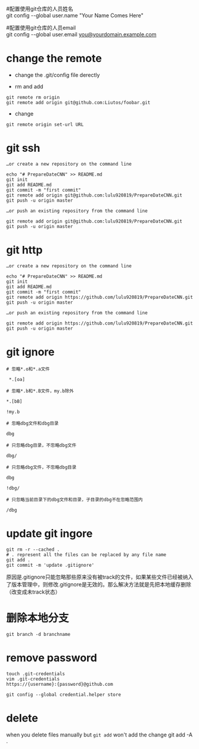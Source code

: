 #配置使用git仓库的人员姓名  
git config --global user.name "Your Name Comes Here"  
  
#配置使用git仓库的人员email  
git config --global user.email you@yourdomain.example.com  

# change the remote

* change the .git/config file derectly

* rm and add
```
git remote rm origin 
git remote add origin git@github.com:Liutos/foobar.git 

```

* change 
``` 
git remote origin set-url URL 
```

# git ssh
```
…or create a new repository on the command line

echo "# PrepareDateCNN" >> README.md
git init
git add README.md
git commit -m "first commit"
git remote add origin git@github.com:lulu920819/PrepareDateCNN.git
git push -u origin master

…or push an existing repository from the command line

git remote add origin git@github.com:lulu920819/PrepareDateCNN.git
git push -u origin master

```


# git http

```
…or create a new repository on the command line

echo "# PrepareDateCNN" >> README.md
git init
git add README.md
git commit -m "first commit"
git remote add origin https://github.com/lulu920819/PrepareDateCNN.git
git push -u origin master

…or push an existing repository from the command line

git remote add origin https://github.com/lulu920819/PrepareDateCNN.git
git push -u origin master
```

# git ignore
```
# 忽略*.o和*.a文件

 *.[oa]

# 忽略*.b和*.B文件，my.b除外

*.[bB]

!my.b

# 忽略dbg文件和dbg目录

dbg

# 只忽略dbg目录，不忽略dbg文件

dbg/

# 只忽略dbg文件，不忽略dbg目录

dbg

!dbg/

# 只忽略当前目录下的dbg文件和目录，子目录的dbg不在忽略范围内

/dbg
```

# update git ingore

```
git rm -r --cached .
# . represent all the files can be replaced by any file name
git add .
git commit -m 'update .gitignore'
```
原因是.gitignore只能忽略那些原来没有被track的文件，如果某些文件已经被纳入了版本管理中，则修改.gitignore是无效的。那么解决方法就是先把本地缓存删除（改变成未track状态）



# 删除本地分支

	git branch -d branchname


# remove password



    touch .git-credentials
    vim .git-credentials
    https://{username}:{password}@github.com

	git config --global credential.helper store


# delete
when you delete files manually
but `git add` won't add the change
	git add -A .